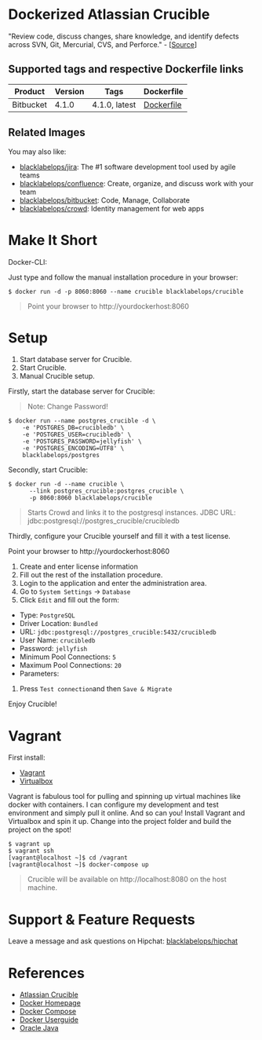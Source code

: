 # Dockerized Atlassian Crucible

"Review code, discuss changes, share knowledge, and identify defects across SVN, Git, Mercurial, CVS, and Perforce." - [[Source](https://www.atlassian.com/software/crucible)]

## Supported tags and respective Dockerfile links

| Product |Version | Tags  | Dockerfile |
|---------|--------|-------|------------|
| Bitbucket | 4.1.0 | 4.1.0, latest | [Dockerfile](https://github.com/blacklabelops/crucible/blob/master/Dockerfile) |

## Related Images

You may also like:

* [blacklabelops/jira](https://github.com/blacklabelops/jira): The #1 software development tool used by agile teams
* [blacklabelops/confluence](https://github.com/blacklabelops/confluence): Create, organize, and discuss work with your team
* [blacklabelops/bitbucket](https://github.com/blacklabelops/bitbucket): Code, Manage, Collaborate
* [blacklabelops/crowd](https://github.com/blacklabelops/crowd): Identity management for web apps

# Make It Short

Docker-CLI:

Just type and follow the manual installation procedure in your browser:

~~~~
$ docker run -d -p 8060:8060 --name crucible blacklabelops/crucible
~~~~

> Point your browser to http://yourdockerhost:8060

# Setup

1. Start database server for Crucible.
1. Start Crucible.
1. Manual Crucible setup.

Firstly, start the database server for Crucible:

> Note: Change Password!

~~~~
$ docker run --name postgres_crucible -d \
    -e 'POSTGRES_DB=crucibledb' \
    -e 'POSTGRES_USER=crucibledb' \
    -e 'POSTGRES_PASSWORD=jellyfish' \
    -e 'POSTGRES_ENCODING=UTF8' \
    blacklabelops/postgres
~~~~

Secondly, start Crucible:

~~~~
$ docker run -d --name crucible \
	  --link postgres_crucible:postgres_crucible \
	  -p 8060:8060 blacklabelops/crucible
~~~~

>  Starts Crowd and links it to the postgresql instances. JDBC URL: jdbc:postgresql://postgres_crucible/crucibledb

Thirdly, configure your Crucible yourself and fill it with a test license.

Point your browser to http://yourdockerhost:8060

1. Create and enter license information
1. Fill out the rest of the installation procedure.
1. Login to the application and enter the administration area.
1. Go to `System Settings` -> `Database`
1. Click `Edit` and fill out the form:
  * Type: `PostgreSQL`
  * Driver Location: `Bundled`
  * URL: `jdbc:postgresql://postgres_crucible:5432/crucibledb`
  * User Name: `crucibledb`
  * Password: `jellyfish`
  * Minimum Pool Connections: `5`
  * Maximum Pool Connections: `20`
  * Parameters:
1. Press `Test connection`and then `Save & Migrate`

Enjoy Crucible!

# Vagrant

First install:

* [Vagrant](https://www.vagrantup.com/)
* [Virtualbox](https://www.virtualbox.org/)

Vagrant is fabulous tool for pulling and spinning up virtual machines like docker with containers. I can configure my development and test environment and simply pull it online. And so can you! Install Vagrant and Virtualbox and spin it up. Change into the project folder and build the project on the spot!

~~~~
$ vagrant up
$ vagrant ssh
[vagrant@localhost ~]$ cd /vagrant
[vagrant@localhost ~]$ docker-compose up
~~~~

> Crucible will be available on http://localhost:8080 on the host machine.

# Support & Feature Requests

Leave a message and ask questions on Hipchat: [blacklabelops/hipchat](https://www.hipchat.com/geogBFvEM)

# References

* [Atlassian Crucible](https://www.atlassian.com/software/crucible)
* [Docker Homepage](https://www.docker.com/)
* [Docker Compose](https://docs.docker.com/compose/)
* [Docker Userguide](https://docs.docker.com/userguide/)
* [Oracle Java](https://java.com/de/download/)

